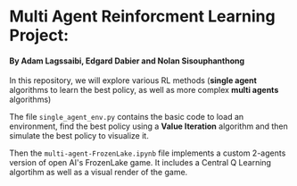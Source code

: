 # Multi Agent Reinforcment Learning Project:
#### By Adam Lagssaibi, Edgard Dabier and Nolan Sisouphanthong

In this repository, we will explore various RL methods (**single agent** algorithms to learn the best policy, as well as more complex **multi agents** algorithms)

The file `single_agent_env.py` contains the basic code to load an environment, find the best policy using a **Value Iteration** algorithm and then simulate the best policy to visualize it.

Then the `multi-agent-FrozenLake.ipynb` file implements a custom 2-agents version of open AI's FrozenLake game. It includes a Central Q Learning algortihm as well as a visual render of the game.
